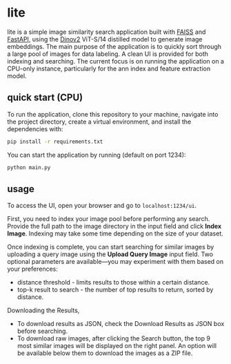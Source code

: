 # lite

lite is a simple image similarity search application built with [FAISS](https://github.com/facebookresearch/faiss) and [FastAPI](https://github.com/fastapi/fastapi), using the [Dinov2](https://github.com/facebookresearch/dinov2) ViT-S/14 distilled model to generate image embeddings. The main purpose of the application is to quickly sort through a large pool of images for data labeling. A clean UI is provided for both indexing and searching. The current focus is on running the application on a CPU-only instance, particularly for the ann index and feature extraction model.

## quick start (CPU)

To run the application, clone this repository to your machine, navigate into the project directory, create a virtual environment, and install the dependencies with:

```bash
pip install -r requirements.txt
```

You can start the application by running (default on port 1234):

```bash
python main.py
```

## usage

To access the UI, open your browser and go to `localhost:1234/ui`.

First, you need to index your image pool before performing any search. Provide the full path to the image directory in the input field and click **Index Image**. Indexing may take some time depending on the size of your dataset.

Once indexing is complete, you can start searching for similar images by uploading a query image using the **Upload Query Image** input field. Two optional parameters are available—you may experiment with them based on your preferences:

- distance threshold - limits results to those within a certain distance.
- top-k result to search -  the number of top results to return, sorted by distance.

Downloading the Results,

- To download results as JSON, check the Download Results as JSON box before searching.
- To download raw images, after clicking the Search button, the top 9 most similar images will be displayed on the right panel. An option will be available below them to download the images as a ZIP file.
